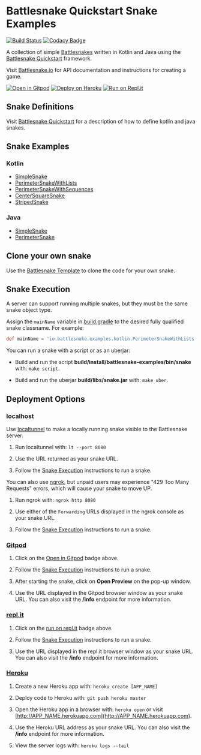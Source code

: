# Battlesnake Quickstart Snake Examples

[![Build Status](https://travis-ci.org/pambrose/battlesnake-examples.svg?branch=master)](https://travis-ci.org/pambrose/battlesnake-examples)
[![Codacy Badge](https://api.codacy.com/project/badge/Grade/026f7e49beb9432fbdf0cf47b5e40eb3)](https://www.codacy.com/app/pambrose/battlesnake-examples?utm_source=github.com&amp;utm_medium=referral&amp;utm_content=pambrose/battlesnake-examples&amp;utm_campaign=Badge_Grade)

A collection of simple [Battlesnakes](http://battlesnake.io) written in Kotlin and Java using 
the [Battlesnake Quickstart](https://github.com/pambrose/battlesnake-quickstart) framework.

Visit [Battlesnake.io](https://docs.battlesnake.io) for API documentation and instructions for creating a game.

[![Open in Gitpod](https://gitpod.io/button/open-in-gitpod.svg)](https://gitpod.io/#https://github.com/pambrose/battlesnake-examples)
[![Deploy on Heroku](https://www.herokucdn.com/deploy/button.svg)](https://heroku.com/deploy?template=https://github.com/pambrose/battlesnake-examples)
[![Run on Repl.it](https://repl.it/badge/github/pambrose/battlesnake-examples)](https://repl.it/github/pambrose/battlesnake-examples)

## Snake Definitions

Visit [Battlesnake Quickstart](https://github.com/pambrose/battlesnake-quickstart) for a description
of how to define kotlin and java snakes.

## Snake Examples

### Kotlin
* [SimpleSnake](src/main/kotlin/io/battlesnake/examples/kotlin/SimpleSnake.kt)
* [PerimeterSnakeWithLists](src/main/kotlin/io/battlesnake/examples/kotlin/PerimeterSnakeWithLists.kt)
* [PerimeterSnakeWithSequences](src/main/kotlin/io/battlesnake/examples/kotlin/PerimeterSnakeWithSequences.kt)
* [CenterSquareSnake](src/main/kotlin/io/battlesnake/examples/kotlin/CenterSquareSnake.kt)
* [StripedSnake](src/main/kotlin/io/battlesnake/examples/kotlin/StripedSnake.kt)

### Java
* [SimpleSnake](src/main/java/io/battlesnake/examples/java/SimpleSnake.java)
* [PerimeterSnake](src/main/java/io/battlesnake/examples/java/PerimeterSnake.java)

## Clone your own snake

Use the [Battlesnake Template](https://github.com/pambrose/battlesnake-template) to clone the code for your own snake.

## Snake Execution

A server can support running multiple snakes, but they must be the same snake object type.

Assign the `mainName` variable in [build.gradle](./build.gradle#L36) to the desired fully qualified 
snake classname. For example:
```groovy
def mainName = 'io.battlesnake.examples.kotlin.PerimeterSnakeWithLists'
```

You can run a snake with a script or as an uberjar:

* Build and run the script **build/install/battlesnake-examples/bin/snake** with: `make script`.

* Build and run the uberjar **build/libs/snake.jar** with: `make uber`.

## Deployment Options

### localhost

Use [localtunnel](https://theboroer.github.io/localtunnel-www/) to make a locally running snake visible to the
Battlesnake server.

1) Run localtunnel with: `lt --port 8080`

2) Use the URL returned as your snake URL.

3) Follow the [Snake Execution](#snake-execution) instructions to run a snake.

You can also use [ngrok](https://ngrok.com), but unpaid users may experience "429 Too Many Requests" errors, which will
cause your snake to move UP.

1) Run ngrok with: `ngrok http 8080`

2) Use either of the `Forwarding` URLs displayed in the ngrok console as your snake URL.

3) Follow the [Snake Execution](#snake-execution) instructions to run a snake.

### [Gitpod](https://gitpod.io)

1) Click on the [Open in Gitpod](https://gitpod.io/#https://github.com/pambrose/battlesnake-examples)
badge above.
 
2) Follow the [Snake Execution](#snake-execution) instructions to run a snake. 

3) After starting the snake, click on **Open Preview** on the pop-up window.

4) Use the URL displayed in the Gitpod browser window as your snake URL. You can
also visit the **/info** endpoint for more information.

### [repl.it](https://repl.it)

1) Click on the [run on repl.it](https://repl.it/github/pambrose/battlesnake-examples)
badge above.
 
2) Follow the [Snake Execution](#snake-execution) instructions to run a snake. 

3) Use the URL displayed in the repl.it browser window as your snake URL.
You can also visit the **/info** endpoint for more information.

### [Heroku](https://www.heroku.com)

1) Create a new Heroku app with: `heroku create [APP_NAME]`

2) Deploy code to Heroku with: `git push heroku master`

3) Open the Heroku app in a browser with: `heroku open` 
or visit [http://APP_NAME.herokuapp.com](http://APP_NAME.herokuapp.com).

4) Use the Heroku URL address as your snake URL. You can
also visit the **/info** endpoint for more information.

5) View the server logs with: `heroku logs --tail`

